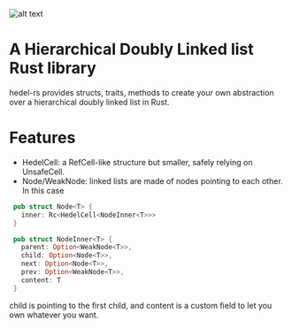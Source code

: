  ![alt text](https://media.discordapp.net/attachments/1147987451663614012/1147989627194576906/hed.png)
 
# A Hierarchical Doubly Linked list Rust library
hedel-rs provides structs, traits, methods to create your own abstraction over a hierarchical doubly linked list
in Rust. 

# Features
- HedelCell: a RefCell-like structure but smaller, safely relying on UnsafeCell.
- Node/WeakNode: linked lists are made of nodes pointing to each other. In this case
``` rust
 pub struct Node<T> {
   inner: Rc<HedelCell<NodeInner<T>>> 
 }

 pub struct NodeInner<T> {
   parent: Option<WeakNode<T>>,
   child: Option<Node<T>>,
   next: Option<Node<T>>,
   prev: Option<WeakNode<T>>,
   content: T
 }
```
child is pointing to the first child, and content is a custom field to let you own whatever you want.
